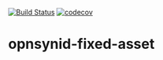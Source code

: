 [![Build Status](https://travis-com.org/open-synergy/opnsynid-fixed-asset.svg?branch=8.0)](https://travis-ci.org/open-synergy/8.0)
[![codecov](https://codecov.io/gh/open-synergy/opnsynid-fixed-asset/branch/8.0/graph/badge.svg?token=tJ9dRDs6kZ)](https://codecov.io/gh/open-synergy/opnsynid-fixed-asset)
# opnsynid-fixed-asset
